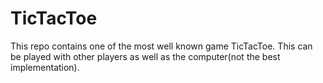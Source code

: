 # TicTacToe
This repo contains one of the most well known game TicTacToe. This can be played with other players as well as the computer(not the best implementation).


